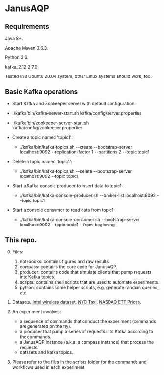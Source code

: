 # JanusAQP 

## Requirements

Java 8+.

Apache Maven 3.6.3.

Python 3.6.

kafka_2.12-2.7.0

Tested in a Ubuntu 20.04 system, other Linux systems should work, too.

## Basic Kafka operations

* Start Kafka and Zookeeper server with default configuration:

* ./kafka/bin/kafka-server-start.sh kafka/config/server.properties

* ./kafka/bin/zookeeper-server-start.sh kafka/config/zookeeper.properties

* Create a topic named 'topic1':

  * ./kafka/bin/kafka-topics.sh --create --bootstrap-server localhost:9092  --replication-factor 1 --partitions 2 --topic topic1

* Delete a topic named 'topic1':

  * ./kafka/bin/kafka-topics.sh --delete  --bootstrap-server localhost:9092  --topic topic1

* Start a Kafka console producer to insert data to topic1:

  * ./kafka/bin/kafka-console-producer.sh --broker-list localhost:9092 --topic topic1

* Start a console consumer to read data from topic1:

  * ./kafka/bin/kafka-console-consumer.sh --bootstrap-server localhost:9092 --topic topic1  --from-beginning

## This repo.

0. Files:
   1. notebooks: contains figures and raw results.
   2. compass: contains the core code for JanusAQP.
   3. producer: contains code that simulate clients that pump requests into Kafka topics.
   4. scripts: contains shell scripts that are used to automate experiments.
   5. python: contains some helper scripts, e.g. generate random queries, etc.

1. Datasets. [Intel wireless dataset][intel], [NYC Taxi][taxi], [NASDAQ ETF Prices][nasdaq].

2. An experiment involves:
   * a sequence of commands that conduct the experiment (commands are generated on the fly).
   * a producer that pump a series of requests into Kafka according to the commands.
   * a JanusAQP instance (a.k.a. a compass instance) that process the requests.
   * datasets and kafka topics.

3. Please refer to the files in the scripts folder for the commands and workflows used in each experiment.


[intel]: http://db.csail.mit.edu/labdata/labdata.html
[taxi]: https://www1.nyc.gov/site/tlc/about/tlc-trip-record-data.page
[nasdaq]: https://www.kaggle.com/jacksoncrow/stock-market-dataset

